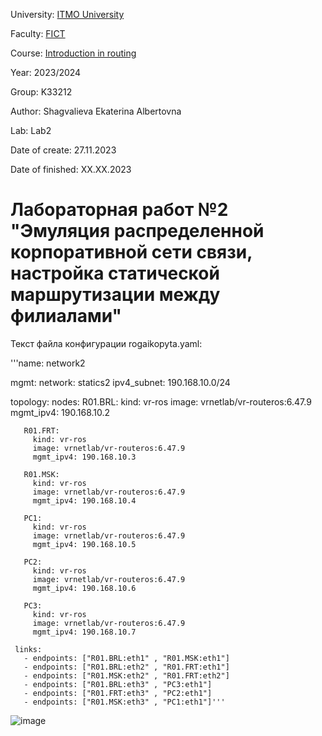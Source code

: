University: [ITMO University](https://itmo.ru/ru/)

Faculty: [FICT](https://fict.itmo.ru)

Course: [Introduction in routing](https://github.com/itmo-ict-faculty/introduction-in-routing)

Year: 2023/2024

Group: K33212

Author: Shagvalieva Ekaterina Albertovna

Lab: Lab2

Date of create: 27.11.2023

Date of finished: XX.XX.2023

# Лабораторная работ №2 "Эмуляция распределенной корпоративной сети связи, настройка статической маршрутизации между филиалами"

Текст файла конфигурации rogaikopyta.yaml:


'''name: network2

   mgmt:
     network: statics2
     ipv4_subnet: 190.168.10.0/24

   topology:
     nodes:
       R01.BRL:
         kind: vr-ros
         image: vrnetlab/vr-routeros:6.47.9
         mgmt_ipv4: 190.168.10.2

       R01.FRT:
         kind: vr-ros
         image: vrnetlab/vr-routeros:6.47.9
         mgmt_ipv4: 190.168.10.3

       R01.MSK:
         kind: vr-ros
         image: vrnetlab/vr-routeros:6.47.9
         mgmt_ipv4: 190.168.10.4

       PC1:
         kind: vr-ros
         image: vrnetlab/vr-routeros:6.47.9
         mgmt_ipv4: 190.168.10.5

       PC2:
         kind: vr-ros
         image: vrnetlab/vr-routeros:6.47.9
         mgmt_ipv4: 190.168.10.6

       PC3:
         kind: vr-ros
         image: vrnetlab/vr-routeros:6.47.9
         mgmt_ipv4: 190.168.10.7

     links:
       - endpoints: ["R01.BRL:eth1" , "R01.MSK:eth1"]
       - endpoints: ["R01.BRL:eth2" , "R01.FRT:eth1"]
       - endpoints: ["R01.MSK:eth2" , "R01.FRT:eth2"]
       - endpoints: ["R01.BRL:eth3" , "PC3:eth1"]
       - endpoints: ["R01.FRT:eth3" , "PC2:eth1"]
       - endpoints: ["R01.MSK:eth3" , "PC1:eth1"]'''

    

![image](https://github.com/disnexide/2023_2024-introduction_in_routing-k33212-shagvalieva_e_a/assets/90693992/b4b55471-01e6-4b5b-8e89-1ad92e81b83e)




